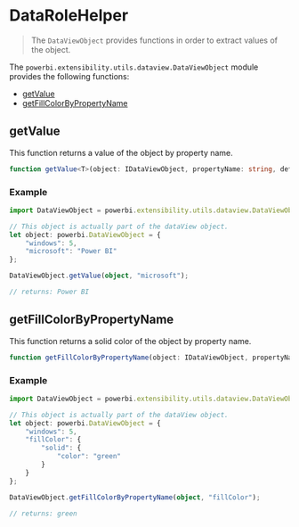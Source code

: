 # DataRoleHelper
> The ```DataViewObject``` provides functions in order to extract values of the object.

The ```powerbi.extensibility.utils.dataview.DataViewObject``` module provides the following functions:

* [getValue](#getvalue)
* [getFillColorByPropertyName](#getfillcolorbypropertyname)

## getValue

This function returns a value of the object by property name.

```typescript
function getValue<T>(object: IDataViewObject, propertyName: string, defaultValue?: T): T;
```

### Example

```typescript
import DataViewObject = powerbi.extensibility.utils.dataview.DataViewObject;

// This object is actually part of the dataView object.
let object: powerbi.DataViewObject = {
    "windows": 5,
    "microsoft": "Power BI"
};

DataViewObject.getValue(object, "microsoft");

// returns: Power BI
```

## getFillColorByPropertyName

This function returns a solid color of the object by property name.

```typescript
function getFillColorByPropertyName(object: IDataViewObject, propertyName: string, defaultColor?: string): string;
```

### Example

```typescript
import DataViewObject = powerbi.extensibility.utils.dataview.DataViewObject;

// This object is actually part of the dataView object.
let object: powerbi.DataViewObject = {
    "windows": 5,
    "fillColor": {
        "solid": {
            "color": "green"
        }
    }
};

DataViewObject.getFillColorByPropertyName(object, "fillColor");

// returns: green
```
